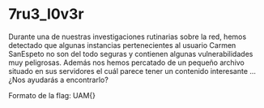 # 7ru3_l0v3r
Durante una de nuestras investigaciones rutinarias sobre la red, hemos detectado que algunas instancias pertenecientes al usuario Carmen SanEspeto no son del todo seguras y contienen algunas vulnerabilidades muy peligrosas. Además nos hemos percatado de un pequeño archivo situado en sus servidores el cuál parece tener un contenido interesante ... ¿Nos ayudarás a encontrarlo?

Formato de la flag: UAM{}
